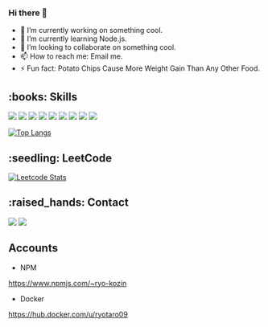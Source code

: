 ### Hi there 👋

- 🔭 I’m currently working on something cool.
- 🌱 I’m currently learning Node.js.
- 👯 I’m looking to collaborate on something cool.
- 📫 How to reach me: Email me.
- ⚡ Fun fact: Potato Chips Cause More Weight Gain Than Any Other Food.

<h2>:books: Skills</h2>

![](https://img.shields.io/badge/HTML-E34F26?style=for-the-badge&logo=html5&logoColor=white)
![](https://img.shields.io/badge/CSS-1572B6?style=for-the-badge&logo=CSS3&logoColor=white)
![](https://img.shields.io/badge/Javascript-F7DF1E?style=for-the-badge&logo=Javascript&logoColor=black)
![](https://img.shields.io/badge/Typescript-3178C6?style=for-the-badge&logo=Typescript&logoColor=white)
![](https://img.shields.io/badge/React-61DAFB?style=for-the-badge&logo=React&logoColor=white)
![](https://img.shields.io/badge/Next.js-000000?style=for-the-badge&logo=Next.js&logoColor=white)
![](https://img.shields.io/badge/PHP-777BB4?style=for-the-badge&logo=PHP&logoColor=white)
![](https://img.shields.io/badge/Laravel-FF2D20?style=for-the-badge&logo=Laravel&logoColor=white)
![](https://img.shields.io/badge/inertia-9553E9?style=for-the-badge&logo=inertia&logoColor=white)

[![Top Langs](https://github-readme-stats.vercel.app/api/top-langs/?username=ryo-kozin&layout=compact&hide=GLSL)](https://github.com/ryo-kozin)

<h2>:seedling: LeetCode</h2>
  
  
[![Leetcode Stats](https://leetcard.jacoblin.cool/ryo-kozin?ext=activity)](https://leetcode.com/ryo-kozin/)


<h2>:raised_hands: Contact</h2>
<a href="mailto:ryokozin.com@gmail.com" target="_blank" rel="noopener noreferrer"><img src="https://img.shields.io/badge/ryokozin.com@gmail.com-EA4335?style=for-the-badge&logo=Gmail&logoColor=white"/></a>
<a href="https://twitter.com/ryo_kozin" target="_blank" rel="noopener noreferrer"><img src="https://img.shields.io/badge/X-000000?style=for-the-badge&logo=X&logoColor=white"/></a>

<h2>Accounts</h2>

- NPM

https://www.npmjs.com/~ryo-kozin

- Docker

https://hub.docker.com/u/ryotaro09
